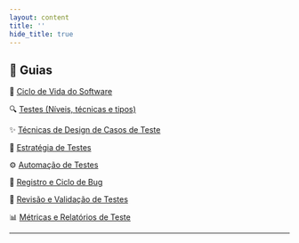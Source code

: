 ```yaml
---
layout: content
title: ''
hide_title: true
---
```


<!--
 TODO: deixar os tamplates baixaveis e com uma versão de exemplo 
 -->
## 🧭 Guias

🔄 [Ciclo de Vida do Software](./stlc.md)  

🔍 [Testes (Níveis, técnicas e tipos)](./testes_a_z.md)

✨ [Técnicas de Design de Casos de Teste](./test_design.md)

🧭 [Estratégia de Testes](./estrategia_teste.md)  

⚙️ [Automação de Testes](./automacao.md)

🐞 [Registro e Ciclo de Bug](./ciclo_bug.md)

🧠 [Revisão e Validação de Testes](./revisao.md) 

📊 [Métricas e Relatórios de Teste](./metricas.md)

---
